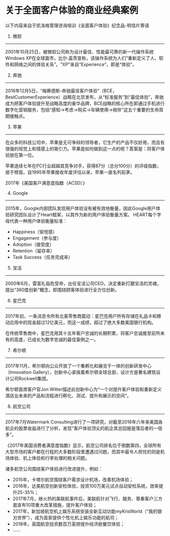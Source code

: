 关于全面客户体验的商业经典案例
======================================

以下内容来自于凯洛格管理咨询培训《全面客户体验》纪念品-明信片寄语

1.	微软
--------------------------------------

2001年10月25日，被微软公司称为设计最佳、性能最可靠的新一代操作系统Windows XP在全球面市，比尔·盖茨宣称，该操作系统为人们“重新定义了人、软件和网络之间的体验关系”。“XP”来自“Experience”，即是“体验”。

2.	奔驰
--------------------------------------
2016年12月5日，“梅赛德斯-奔驰最佳客户体验”（BCE，BestCustomerExperience）战略在北京发布，从“标准服务”到“最佳体验”，奔驰成为把客户体验提升至战略高度的豪华品牌，BCE战略的核心所在即通过手机进行数字化营销服务，包括“感知→考虑→购买→车辆使用→相伴”这五个重要的生命周期接触点。

3.	苹果
--------------------------------------

在众多的科技公司中，苹果是无可争辩的领导者，它生产的产品不仅好用，而且有很强的视觉上和情感上的吸引力。苹果是如何做到这一点的呢？答案是：将客户体验放在第一位。

苹果连续七年在PC行业超越其竞争对手，获得87分（总分100分）的评级指数，居于榜首。自1995年苹果接收年度评估以来，苹果一直名列前茅。

2017年《美国客户满意度指数（ACSD）》

4.	Google
--------------------------------------

2015年，Google内部团队发现用户体验没有被有效地衡量，因此Google用户体验研究团队设计了Heart框架，以其作为新的用户体验衡量方案。
HEART每个字母代表一种用户体验衡量标准：

- Happiness（愉悦感）
- Engagement（参与度）
- Adoption（接受度）
- Retention（留存率）
- Task Success（任务完成率）

5.	宝洁
--------------------------------------

2000年6月，雷富礼临危受命，出任宝洁公司CEO，决定重新打磨宝洁的灵魂，提出“360度创新”概念，即围绕顾客体验进行全方位创新。

6.	星巴克
--------------------------------------

2017年初，一条消息令所有北美零售商震动：星巴克用户所有存储在礼品卡和移动应用中的现金超过12亿美元，而这一成绩，超过了绝大多数美国银行机构。

在传统零售商中，星巴克用其十五年客户忠诚的长期积累，将客户忠诚推至前所未有的高度，已成长为数字忠诚的最佳案例之一。

7.	希尔顿
--------------------------------------

2017年11月，希尔顿向公众开放了一个集孵化和展览于一体的创新研发中心（Innovation Gallery），创新中心紧挨着希尔顿全球总部，设计方是著名建筑设计公司Rockwell集团。

希尔顿首席客户官Jon Witter描述此创新中心为“一个对提升客户体验和重新定义酒店业未来的产品和流程进行孵化、测试、提升和展示的空间”。

8.	航空公司
--------------------------------------

2017年7月Watermark Consulting进行了一项研究，对截至2016年六年来美国各航企的股票收益进行了分析，发现“客户体验顶尖的航企其总回报是落后者的一倍多”。

《2017年美国消费者满意度指数》显示，航空公司排名位于倒数第四，全球所有大型市场的客户都在行程的大多数阶段里遭遇过问题，而其中最令人担忧的则是机场体验、机上体验和行李处理的相关问题。

诸多航空公司围绕客户体验进行改进提升，例如：

-	2015年，卡塔尔航空围绕客户需求设计机场，改善机场体验；
-	2016年，达美航空创新安检体验，投资100万美元试点自动安检系统，效率提升25-35%；
-	2017年7月，继火热的美联航事件后，美联航针对飞行、服务、尊重客户三方面宣布10项重大改革措施，提升客户体验；
-	2017年，新加坡航空机上娱乐系统安装全新互动功能myKrisWorld（“我的银刃世界”），成为首家提供个性化机上娱乐功能的航司；
-	2018年，英国航空投资数百万英镑提升经济舱餐饮体验；
-	……
